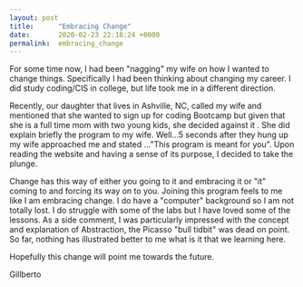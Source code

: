 ```yaml
---
layout: post
title:      "Embracing Change"
date:       2020-02-23 22:18:24 +0000
permalink:  embracing_change
---
```



For some time now, I had been "nagging" my wife on how I wanted to change things. Specifically  I had been thinking about changing my career. I did study coding/CIS in college, but life took me in a different direction.

Recently, our daughter that lives in Ashville, NC, called my wife and mentioned that she wanted to sign up for coding Bootcamp but given that she is a full time mom with two young kids, she decided against it . She did explain briefly the program to my wife.  Well...5 seconds after they hung up my wife approached me and stated ..."This program is meant for you". Upon reading the website and having a sense of its purpose, I decided to take the plunge.

Change has this way of either you going to it and embracing it or "it" coming to and forcing its way on to you. Joining this program feels to me like I am embracing change.  I do have a "computer" background so I am not totally lost. I do struggle with some of the labs but I have loved some of the lessons. As a side comment, I was particularly impressed with the concept and explanation of Abstraction,  the Picasso "bull tidbit" was dead on point.   So far, nothing has illustrated better to me what is it that we learning here.

Hopefully this change will point me towards the future.


Gillberto






